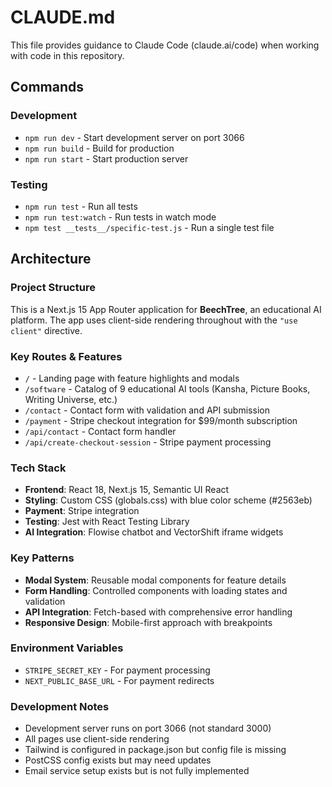 # CLAUDE.md

This file provides guidance to Claude Code (claude.ai/code) when working with code in this repository.

## Commands

### Development
- `npm run dev` - Start development server on port 3066
- `npm run build` - Build for production
- `npm run start` - Start production server

### Testing
- `npm run test` - Run all tests
- `npm run test:watch` - Run tests in watch mode
- `npm test __tests__/specific-test.js` - Run a single test file

## Architecture

### Project Structure
This is a Next.js 15 App Router application for **BeechTree**, an educational AI platform. The app uses client-side rendering throughout with the `"use client"` directive.

### Key Routes & Features
- `/` - Landing page with feature highlights and modals
- `/software` - Catalog of 9 educational AI tools (Kansha, Picture Books, Writing Universe, etc.)
- `/contact` - Contact form with validation and API submission
- `/payment` - Stripe checkout integration for $99/month subscription
- `/api/contact` - Contact form handler
- `/api/create-checkout-session` - Stripe payment processing

### Tech Stack
- **Frontend**: React 18, Next.js 15, Semantic UI React
- **Styling**: Custom CSS (globals.css) with blue color scheme (#2563eb)
- **Payment**: Stripe integration
- **Testing**: Jest with React Testing Library
- **AI Integration**: Flowise chatbot and VectorShift iframe widgets

### Key Patterns
- **Modal System**: Reusable modal components for feature details
- **Form Handling**: Controlled components with loading states and validation
- **API Integration**: Fetch-based with comprehensive error handling
- **Responsive Design**: Mobile-first approach with breakpoints

### Environment Variables
- `STRIPE_SECRET_KEY` - For payment processing
- `NEXT_PUBLIC_BASE_URL` - For payment redirects

### Development Notes
- Development server runs on port 3066 (not standard 3000)
- All pages use client-side rendering
- Tailwind is configured in package.json but config file is missing
- PostCSS config exists but may need updates
- Email service setup exists but is not fully implemented